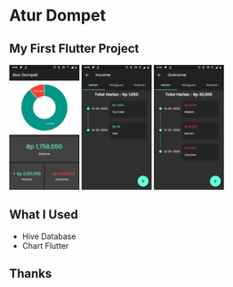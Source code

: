 # Atur Dompet

## My First Flutter Project

<p float="left">
  <img src="screenshot/home.png" width="25%" />
  <img src="screenshot/income.png" width="25%" />
  <img src="screenshot/outcome.png" width="25%" />
</p>

## What I Used

* Hive Database
* Chart Flutter

## Thanks
